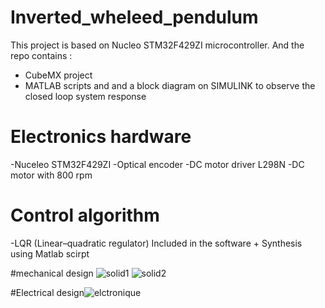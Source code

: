 # Inverted_wheleed_pendulum
This project is based on Nucleo STM32F429ZI microcontroller. And the repo contains : 
- CubeMX project
- MATLAB scripts and and a block diagram on SIMULINK to observe the closed loop system response 

# Electronics hardware
-Nuceleo STM32F429ZI
-Optical encoder 
-DC motor driver L298N
-DC motor with 800 rpm

# Control algorithm
-LQR (Linear–quadratic regulator) Included in the software + Synthesis using Matlab scirpt



#mechanical design
![solid1](https://user-images.githubusercontent.com/103100482/236031617-4d324a09-c7a2-43f3-97d3-07f9aeb8fb2c.png)
![solid2](https://user-images.githubusercontent.com/103100482/236031640-193387d0-d616-43f1-9f79-43b67f087d21.png)

#Electrical design![elctronique](https://user-images.githubusercontent.com/103100482/236031942-46815e8a-829c-4606-9593-d66c66094bdd.png)
